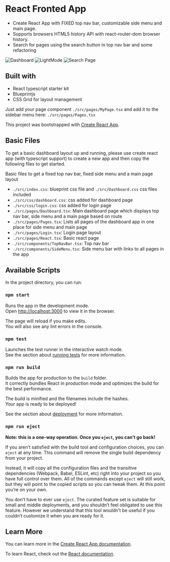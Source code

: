 # React Fronted App

* Create React App with FIXED top nav bar, customizable side menu and main page.
* Supports browsers HTML5 history API with react-router-dom browser history.
* Search for pages using the search button in top nav bar and some refactoring

![Dashboard](https://i.ibb.co/p1YRq4g/Screen-Shot-2019-08-14-at-12-13-52-PM.png)
![LightMode](https://i.ibb.co/p0vQmcV/Screen-Shot-2019-08-14-at-12-14-05-PM.png")
![Search Page](https://i.ibb.co/5v1gqPk/Screen-Shot-2019-08-14-at-12-14-17-PM.png")

## Built with

- React typescript starter kit
- Blueprintjs
- CSS Grid for layout management

Just add your page component `./src/pages/MyPage.tsx` and add it to the sidebar menu here:
`./src/pages/Pages.tsx`

This project was bootstrapped with [Create React App](https://github.com/facebook/create-react-app).

## Basic Files

To get a basic dashboard layout up and running, please use create react app (with
typescript support) to create a new app and then copy the following files to get started.

Basic files to get a fixed top nav bar, fixed side menu and a main page layout

- `./src/index.css`: blueprint css file and `./src/Dashboard.css` css files included
- `./src/css/dashboard.css`: css added for dashboard page
- `./src/css/login.css`: css added for login page
- `./src/pages/Dashboard.tsx`: Main dashboard page which displays top nav bar, side menu and a main page based on route
- `./src/pages/Pages.tsx`: Lists all pages of the dashboard app in one place for side menu and main page
- `./src/pages/Login.tsx`: Login page layout
- `./src/pages/React.tsx`: Basic react page
- `./src/components/TopNavBar.tsx`: Top nav bar
- `./src/components/SideMenu.tsx`: Side menu bar with links to all pages in the app

## Available Scripts

In the project directory, you can run:

### `npm start`

Runs the app in the development mode.<br>
Open [http://localhost:3000](http://localhost:3000) to view it in the browser.

The page will reload if you make edits.<br>
You will also see any lint errors in the console.

### `npm test`

Launches the test runner in the interactive watch mode.<br>
See the section about [running tests](https://facebook.github.io/create-react-app/docs/running-tests) for more information.

### `npm run build`

Builds the app for production to the `build` folder.<br>
It correctly bundles React in production mode and optimizes the build for the best performance.

The build is minified and the filenames include the hashes.<br>
Your app is ready to be deployed!

See the section about [deployment](https://facebook.github.io/create-react-app/docs/deployment) for more information.

### `npm run eject`

**Note: this is a one-way operation. Once you `eject`, you can’t go back!**

If you aren’t satisfied with the build tool and configuration choices, you can `eject` at any time. This command will remove the single build dependency from your project.

Instead, it will copy all the configuration files and the transitive dependencies (Webpack, Babel, ESLint, etc) right into your project so you have full control over them. All of the commands except `eject` will still work, but they will point to the copied scripts so you can tweak them. At this point you’re on your own.

You don’t have to ever use `eject`. The curated feature set is suitable for small and middle deployments, and you shouldn’t feel obligated to use this feature. However we understand that this tool wouldn’t be useful if you couldn’t customize it when you are ready for it.

## Learn More

You can learn more in the [Create React App documentation](https://facebook.github.io/create-react-app/docs/getting-started).

To learn React, check out the [React documentation](https://reactjs.org/).
